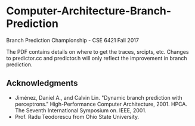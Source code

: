 # Computer-Architecture-Branch-Prediction
Branch Prediction Championship - CSE 6421 Fall 2017

The PDF contains details on where to get the traces, srcipts, etc. Changes to predictor.cc and predictor.h will only reflect the improvement in branch prediction. 

## Acknowledgments

* Jiménez, Daniel A., and Calvin Lin. "Dynamic branch prediction with perceptrons." High-Performance Computer Architecture, 2001. HPCA. The Seventh International Symposium on. IEEE, 2001.
* Prof. Radu Teodorescu from Ohio State University.

